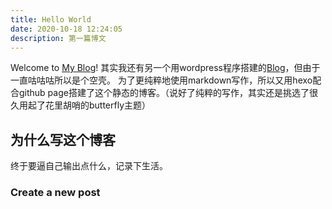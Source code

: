 ```yaml
---
title: Hello World
date: 2020-10-18 12:24:05
description: 第一篇博文
---
```

Welcome to [My Blog](https://hexo.lyh.best/)!
其实我还有另一个用wordpress程序搭建的[Blog](https://blog.lyh.best)，但由于一直咕咕咕所以是个空壳。
为了更纯粹地使用markdown写作，所以又用hexo配合github page搭建了这个静态的博客。（说好了纯粹的写作，其实还是挑选了很久用起了花里胡哨的butterfly主题）

## 为什么写这个博客
终于要逼自己输出点什么，记录下生活。

### Create a new post

